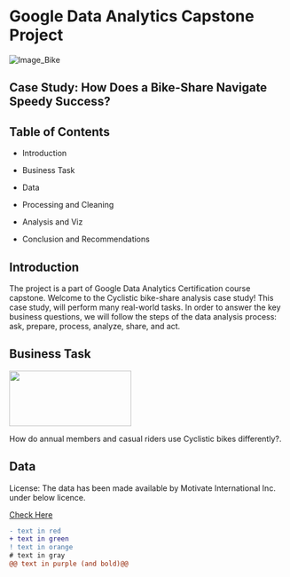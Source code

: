 # Google Data Analytics Capstone Project
![Image_Bike](https://user-images.githubusercontent.com/119749518/211970785-a7ca2157-7010-42d0-8543-e4dea4be6c59.png)
<h2>Case Study: How Does a Bike-Share Navigate Speedy Success?</h2>

<h2>Table of Contents</h2>

- Introduction<br>

- Business Task<br>
- Data<br>
- Processing and Cleaning<br>
- Analysis and Viz<br>
- Conclusion and Recommendations

<h2>Introduction</h2>
The project is a part of Google Data Analytics Certification course capstone.
Welcome to the Cyclistic bike-share analysis case study! This case study, will perform many real-world tasks. In order to answer the key business questions, we will follow the steps of the data analysis process: ask, prepare, process, analyze, share, and act.

<h2>Business Task</h2> 
<p align="left">
  <img width="220" height="100" src="https://user-images.githubusercontent.com/119749518/211978270-f13d6a73-22f9-40be-bc2c-dfc0aec8a555.png")
</p>
  
How do annual members and casual riders use Cyclistic bikes differently?.

<h2>Data</h2>
License: The data has been made available by Motivate International Inc. under below licence.     

[Check Here](https://www.divvybikes.com/data-license-agreement)







  
  
  
```diff
- text in red
+ text in green
! text in orange
# text in gray
@@ text in purple (and bold)@@
```
